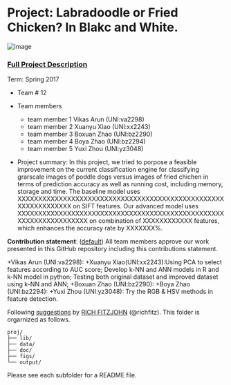 # Project: Labradoodle or Fried Chicken? In Blakc and White. 
![image](figs/poodleKFC.jpg)

### [Full Project Description](doc/project3_desc.html)

Term: Spring 2017

+ Team # 12
+ Team members
	+ team member 1  Vikas Arun (UNI:va2298)
	+ team member 2  Xuanyu Xiao (UNI:xx2243)
	+ team member 3  Boxuan Zhao (UNI:bz2290)
	+ team member 4  Boya Zhao (UNI:bz2294)
	+ team member 5  Yuxi Zhou (UNI:yz3048)

+ Project summary: In this project, we tried to porpose a feasible improvement on the current classification engine for classifying grarscale images of poddle dogs versus images of fried chichen in terms of prediction accuracy as well as running cost, including memory, storage and time. The baseline model uses XXXXXXXXXXXXXXXXXXXXXXXXXXXXXXXXXXXXXXXXXXXXXXXXXXXXXXXXXXXXXXX on SIFT features. Our advanced model uses XXXXXXXXXXXXXXXXXXXXXXXXXXXXXXXXXXXXXXXXXXXXXXXXXXXXXXXXXXXXXXXXXXX on combination of XXXXXXXXXXXX features, which enhances the accuracy rate by XXXXXXX%.

	
**Contribution statement**: ([default](doc/a_note_on_contributions.md)) All team members approve our work presented in this GitHub repository including this contributions statement. 

+Vikas Arun (UNI:va2298):
+Xuanyu Xiao(UNI:xx2243):Using PCA to select features according to AUC score; Develop k-NN and ANN models in R and k-NN model in python;                         Testing both original dataset and improved dataset using k-NN and ANN;
+Boxuan Zhao (UNI:bz2290):
+Boya Zhao (UNI:bz2294):
+Yuxi Zhou (UNI:yz3048): Try the RGB & HSV methods in feature detection.

Following [suggestions](http://nicercode.github.io/blog/2013-04-05-projects/) by [RICH FITZJOHN](http://nicercode.github.io/about/#Team) (@richfitz). This folder is orgarnized as follows.

```
proj/
├── lib/
├── data/
├── doc/
├── figs/
└── output/
```

Please see each subfolder for a README file.
